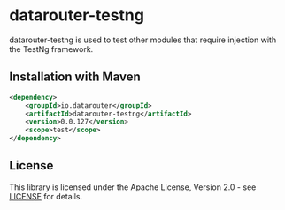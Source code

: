 # datarouter-testng

datarouter-testng is used to test other modules that require injection with the TestNg framework.

## Installation with Maven

```xml
<dependency>
	<groupId>io.datarouter</groupId>
	<artifactId>datarouter-testng</artifactId>
	<version>0.0.127</version>
	<scope>test</scope>
</dependency>
```

## License

This library is licensed under the Apache License, Version 2.0 - see [LICENSE](../LICENSE) for details.
